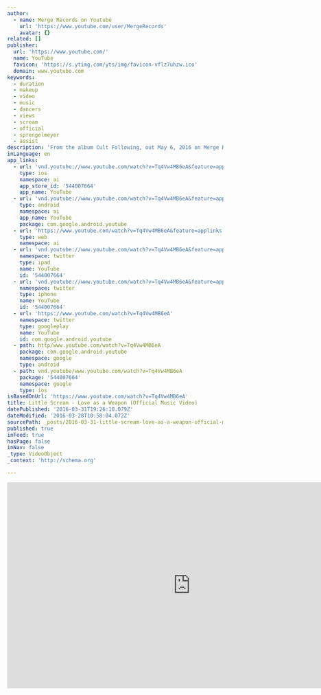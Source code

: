 ```yaml
---
author:
  - name: Merge Records on Youtube
    url: 'https://www.youtube.com/user/MergeRecords'
    avatar: {}
related: []
publisher:
  url: 'https://www.youtube.com/'
  name: YouTube
  favicon: 'https://s.ytimg.com/yts/img/favicon-vflz7uhzw.ico'
  domain: www.youtube.com
keywords:
  - duration
  - makeup
  - video
  - music
  - dancers
  - views
  - scream
  - official
  - sprengelmeyer
  - assist
description: 'From the album Cult Following, out May 6, 2016 on Merge Records. Vinyl / CD: http://www.mergerecords.com/cult-foll...'
inLanguage: en
app_links:
  - url: 'vnd.youtube://www.youtube.com/watch?v=Tq4Vw4MB6eA&feature=applinks'
    type: ios
    namespace: ai
    app_store_id: '544007664'
    app_name: YouTube
  - url: 'vnd.youtube://www.youtube.com/watch?v=Tq4Vw4MB6eA&feature=applinks'
    type: android
    namespace: ai
    app_name: YouTube
    package: com.google.android.youtube
  - url: 'https://www.youtube.com/watch?v=Tq4Vw4MB6eA&feature=applinks'
    type: web
    namespace: ai
  - url: 'vnd.youtube://www.youtube.com/watch?v=Tq4Vw4MB6eA&feature=applinks'
    namespace: twitter
    type: ipad
    name: YouTube
    id: '544007664'
  - url: 'vnd.youtube://www.youtube.com/watch?v=Tq4Vw4MB6eA&feature=applinks'
    namespace: twitter
    type: iphone
    name: YouTube
    id: '544007664'
  - url: 'https://www.youtube.com/watch?v=Tq4Vw4MB6eA'
    namespace: twitter
    type: googleplay
    name: YouTube
    id: com.google.android.youtube
  - path: http/www.youtube.com/watch?v=Tq4Vw4MB6eA
    package: com.google.android.youtube
    namespace: google
    type: android
  - path: vnd.youtube/www.youtube.com/watch?v=Tq4Vw4MB6eA
    package: '544007664'
    namespace: google
    type: ios
isBasedOnUrl: 'https://www.youtube.com/watch?v=Tq4Vw4MB6eA'
title: Little Scream - Love as a Weapon (Official Music Video)
datePublished: '2016-03-31T19:26:10.079Z'
dateModified: '2016-03-28T10:58:04.072Z'
sourcePath: _posts/2016-03-31-little-scream-love-as-a-weapon-official-music-video.md
published: true
inFeed: true
hasPage: false
inNav: false
_type: VideoObject
_context: 'http://schema.org'

---
```

<iframe src="https://cdn.embedly.com/widgets/media.html?src=https%3A%2F%2Fwww.youtube.com%2Fembed%2FTq4Vw4MB6eA%3Ffeature%3Doembed&amp;url=https%3A%2F%2Fwww.youtube.com%2Fwatch%3Fv%3DTq4Vw4MB6eA&amp;image=https%3A%2F%2Fi.ytimg.com%2Fvi%2FTq4Vw4MB6eA%2Fhqdefault.jpg&amp;key=b7d04c9b404c499eba89ee7072e1c4f7&amp;type=text%2Fhtml&amp;schema=youtube" width="854" height="480" scrolling="no" frameborder="0" allowfullscreen="allowfullscreen" style=""></iframe>
